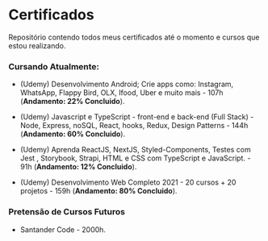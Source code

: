 # Certificados
Repositório contendo todos meus certificados até o momento e cursos que estou realizando.

### Cursando Atualmente: 

* (Udemy) Desenvolvimento Android; Crie apps como: Instagram, WhatsApp, Flappy Bird, OLX, Ifood, Uber e muito mais - 107h (**Andamento: 22% Concluido**).


* (Udemy) Javascript e TypeScript - front-end e back-end (Full Stack) - Node, Express, noSQL, React, hooks, Redux, Design Patterns - 144h (**Andamento: 60% Concluido**).


* (Udemy) Aprenda ReactJS, NextJS, Styled-Components, Testes com Jest , Storybook, Strapi, HTML e CSS com TypeScript e JavaScript. - 91h (**Andamento: 12% Concluido**).

* (Udemy) Desenvolvimento Web Completo 2021 - 20 cursos + 20 projetos - 159h (**Andamento: 80% Concluido**).

### Pretensão de Cursos Futuros
* Santander Code - 2000h.
